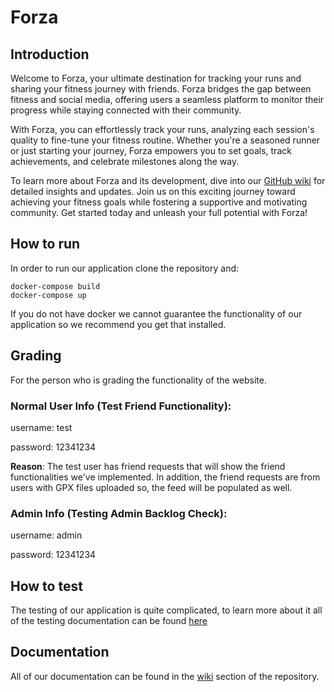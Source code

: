 # Forza

## Introduction

Welcome to Forza, your ultimate destination for tracking your runs and sharing your fitness journey with friends. Forza bridges the gap between fitness and social media, offering users a seamless platform to monitor their progress while staying connected with their community.

With Forza, you can effortlessly track your runs, analyzing each session's quality to fine-tune your fitness routine. Whether you're a seasoned runner or just starting your journey, Forza empowers you to set goals, track achievements, and celebrate milestones along the way.

To learn more about Forza and its development, dive into our [GitHub wiki](https://github.com/uol-feps-soc-comp2913-2324s2-classroom/team-project-team-32/wiki) for detailed insights and updates. Join us on this exciting journey toward achieving your fitness goals while fostering a supportive and motivating community. Get started today and unleash your full potential with Forza!

## How to run

In order to run our application clone the repository and:

```
docker-compose build
docker-compose up
```

If you do not have docker we cannot guarantee the functionality of our application so we recommend you get that installed.

## Grading
For the person who is grading the functionality of the website. 

### Normal User Info (Test Friend Functionality):

username: test

password: 12341234

**Reason**: 
The test user has friend requests that will show the friend functionalities we've implemented. In addition, the friend requests are from users with GPX files uploaded so, the feed will be populated as well.

### Admin Info (Testing Admin Backlog Check):

username: admin 

password: 12341234

## How to test

The testing of our application is quite complicated, to learn more about it all of the testing documentation can be found [here](https://github.com/uol-feps-soc-comp2913-2324s2-classroom/team-project-team-32/wiki/testing)

## Documentation
All of our documentation can be found in the [wiki](https://github.com/uol-feps-soc-comp2913-2324s2-classroom/team-project-team-32/wiki) section of the repository.
